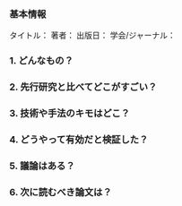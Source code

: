 ### 基本情報
タイトル：[]()
著者：
出版日：
学会/ジャーナル：

### 1. どんなもの？

### 2. 先行研究と比べてどこがすごい？

### 3. 技術や手法のキモはどこ？

### 4. どうやって有効だと検証した？

### 5. 議論はある？

### 6. 次に読むべき論文は？
